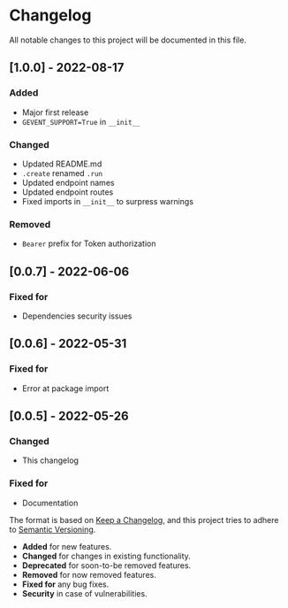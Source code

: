 # Changelog
All notable changes to this project will be documented in this file.

## [1.0.0] - 2022-08-17
### Added
- Major first release
- `GEVENT_SUPPORT=True` in `__init__`
### Changed
- Updated README.md
- `.create` renamed `.run`
- Updated endpoint names
- Updated endpoint routes
- Fixed imports in `__init__` to surpress warnings
### Removed
- `Bearer` prefix for Token authorization

## [0.0.7] - 2022-06-06
### Fixed for
- Dependencies security issues

## [0.0.6] - 2022-05-31
### Fixed for
- Error at package import

## [0.0.5] - 2022-05-26
### Changed
- This changelog

### Fixed for
- Documentation

The format is based on [Keep a Changelog](https://keepachangelog.com/en/1.0.0/),
and this project tries to adhere to [Semantic Versioning](https://semver.org/spec/v2.0.0.html).

- __Added__ for new features.
- __Changed__ for changes in existing functionality.
- __Deprecated__ for soon-to-be removed features. 
- __Removed__ for now removed features.
- __Fixed for__ any bug fixes.
- __Security__ in case of vulnerabilities.